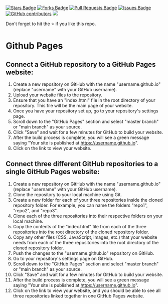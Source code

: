 <a href="https://github.com/drshahizan/learn-github/stargazers"><img src="https://img.shields.io/github/stars/drshahizan/learn-github" alt="Stars Badge"/></a>
<a href="https://github.com/drshahizan/learn-github/network/members"><img src="https://img.shields.io/github/forks/drshahizan/learn-github" alt="Forks Badge"/></a>
<a href="https://github.com/drshahizan/learn-github/pulls"><img src="https://img.shields.io/github/issues-pr/drshahizan/learn-github" alt="Pull Requests Badge"/></a>
<a href="https://github.com/drshahizan/learn-github/issues"><img src="https://img.shields.io/github/issues/drshahizan/learn-github" alt="Issues Badge"/></a>
<a href="https://github.com/drshahizan/learn-github/graphs/contributors"><img alt="GitHub contributors" src="https://img.shields.io/github/contributors/drshahizan/learn-github?color=2b9348"></a>
![](https://visitor-badge.glitch.me/badge?page_id=drshahizan/learn-cloud)

Don't forget to hit the :star: if you like this repo.

# Github Pages

## Connect a GitHub repository to a GitHub Pages website:

1. Create a new repository on GitHub with the name "username.github.io" (replace "username" with your GitHub username).
2. Upload your website files to the repository.
3. Ensure that you have an "index.html" file in the root directory of your repository. This file will be the main page of your website.
4. Once you have your repository set up, go to your repository's settings page.
5. Scroll down to the "GitHub Pages" section and select "master branch" or "main branch" as your source.
6. Click "Save" and wait for a few minutes for GitHub to build your website.
7. After the build process is complete, you will see a green message saying "Your site is published at https://username.github.io".
8. Click on the link to view your website.

## Connect three different GitHub repositories to a single GitHub Pages website:

1. Create a new repository on GitHub with the name "username.github.io" (replace "username" with your GitHub username).
2. Clone the repository to your local machine using Git.
3. Create a new folder for each of your three repositories inside the cloned repository folder. For example, you can name the folders "repo1", "repo2", and "repo3".
4. Clone each of the three repositories into their respective folders on your local machine.
5. Copy the contents of the "index.html" file from each of the three repositories into the root directory of the cloned repository folder.
6. Copy any other files (CSS, JavaScript, images, etc.) that your website needs from each of the three repositories into the root directory of the cloned repository folder.
7. Push the changes to the "username.github.io" repository on GitHub.
8. Go to your repository's settings page on GitHub.
9. Scroll down to the "GitHub Pages" section and select "master branch" or "main branch" as your source.
10. Click "Save" and wait for a few minutes for GitHub to build your website.
11. After the build process is complete, you will see a green message saying "Your site is published at https://username.github.io".
12. Click on the link to view your website, and you should be able to see all three repositories linked together in one GitHub Pages website.
